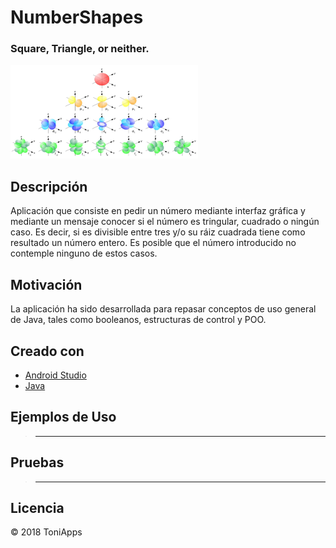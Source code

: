 # NumberShapes
### Square, Triangle, or neither.

<img src="https://github.com/Antonio1138/NumberShapes/blob/master/shapes.jpeg" alt="notes"
  width="300" height="150"/>

## Descripción

Aplicación que consiste en pedir un número mediante interfaz gráfica y mediante un mensaje conocer si el número es tringular, cuadrado o ningún caso. Es decir, si es divisible entre tres y/o su ráiz cuadrada tiene como resultado un número entero. Es posible que el número introducido no contemple ninguno de estos casos.


## Motivación
La aplicación ha sido desarrollada para repasar conceptos de uso general de Java, tales como booleanos, estructuras de control y POO.

## Creado con
- [Android Studio](https://developer.android.com/studio/)
- [Java](https://www.java.com/es/download/)


## Ejemplos de Uso
>------

## Pruebas
>------


## Licencia
:copyright: 2018 ToniApps
